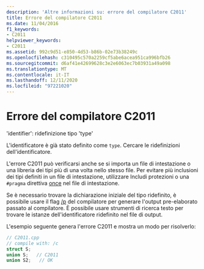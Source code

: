 ```yaml
---
description: 'Altre informazioni su: errore del compilatore C2011'
title: Errore del compilatore C2011
ms.date: 11/04/2016
f1_keywords:
- C2011
helpviewer_keywords:
- C2011
ms.assetid: 992c9d51-e850-4d53-b86b-02e73b38249c
ms.openlocfilehash: c310495c570a2259cf5abe6acea951ca996bfb26
ms.sourcegitcommit: d6af41e42699628c3e2e6063ec7b03931a49a098
ms.translationtype: MT
ms.contentlocale: it-IT
ms.lasthandoff: 12/11/2020
ms.locfileid: "97221020"
---
```

# <a name="compiler-error-c2011"></a>Errore del compilatore C2011

'identifier': ridefinizione tipo 'type'

L'identificatore è già stato definito come `type`. Cercare le ridefinizioni dell'identificatore.

L'errore C2011 può verificarsi anche se si importa un file di intestazione o una libreria dei tipi più di una volta nello stesso file. Per evitare più inclusioni dei tipi definiti in un file di intestazione, utilizzare Includi protezioni o una `#pragma` direttiva [once](../../preprocessor/once.md) nel file di intestazione.

Se è necessario trovare la dichiarazione iniziale del tipo ridefinito, è possibile usare il flag [/p](../../build/reference/p-preprocess-to-a-file.md) del compilatore per generare l'output pre-elaborato passato al compilatore. È possibile usare strumenti di ricerca testo per trovare le istanze dell'identificatore ridefinito nel file di output.

L'esempio seguente genera l'errore C2011 e mostra un modo per risolverlo:

```cpp
// C2011.cpp
// compile with: /c
struct S;
union S;   // C2011
union S2;   // OK
```
